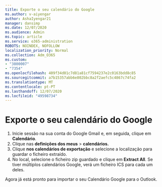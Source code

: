 ```yaml
---
title: Exporte o seu calendário do Google
ms.author: v-aiyengar
author: AshaIyengar21
manager: dansimp
ms.date: 12/07/2020
ms.audience: Admin
ms.topic: article
ms.service: o365-administration
ROBOTS: NOINDEX, NOFOLLOW
localization_priority: Normal
ms.collection: Adm_O365
ms.custom:
- "3800007"
- "7354"
ms.openlocfilehash: 409f34d01c7d81a81cf7594237e2c0163bdd8c85
ms.sourcegitcommit: a7b15357abb6e802bbc8a2f2aefc5c4867c74fa2
ms.translationtype: MT
ms.contentlocale: pt-PT
ms.lasthandoff: 12/07/2020
ms.locfileid: "49598734"
---
```

# <a name="export-your-google-calendar"></a>Exporte o seu calendário do Google

1. Inicie sessão na sua conta do Google Gmail e, em seguida, clique em **Calendário**.
1. Clique nas **definições dos meus**  >  **calendários.**
1. Clique **nos calendários de exportação** e selecione a localização para guardar o ficheiro extraído.
1. No local, selecione o ficheiro zip guardado e clique em **Extract All**.
   Se tiver múltiplos calendários Google, verá um ficheiro ICS para cada um deles.

Agora já está pronto para importar o seu Calendário Google para o Outlook.